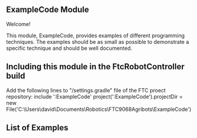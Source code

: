 ## ExampleCode Module

Welcome!

This module, ExampleCode, provides examples of different programming techniques. 
The examples should be as small as possible to demonstrate a specific technique
and should be well documented.

## Including this module in the FtcRobotController build

Add the following lines to "/settings.gradle" file of the FTC proect repository:
include ':ExampleCode'
project(':ExampleCode').projectDir = new File('C:\Users\david\Documents\Robotics\FTC9068Agribots\ExampleCode')

## List of Examples

